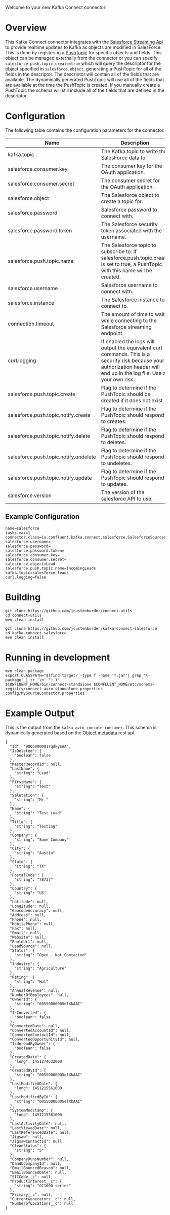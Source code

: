 Welcome to your new Kafka Connect connector!

# Overview

This Kafka Connect connector integrates with the [Salesforce Streaming Api](https://developer.salesforce.com/docs/atlas.en-us.api_streaming.meta/api_streaming/intro_stream.htm)
to provide realtime updates to Kafka as objects are modified in SalesForce. This is done by registering a [PushTopic](https://developer.salesforce.com/docs/atlas.en-us.api_streaming.meta/api_streaming/working_with_pushtopics.htm) 
for specific objects and fields. This object can be managed externally from the connector or you can specify `salesforce.push.topic.create=true` which will 
query the descriptor for the object specified in `salesforce.object`, generating a PushTopic for all of the fields in the descriptor. The descriptor will contain all of the fields that are available. The dynamically generated PushTopic
will use all of the fields that are available at the time the PushTopic is created. If you manually create a PushTopic the schema will still include all of the fields that are defined in the descriptor.

# Configuration

The following table contains the configuration parameters for the connector. 

| Name                                  | Description                                                                                                                                                                | Type     | Default | Valid Values                             | Importance |
|---------------------------------------|----------------------------------------------------------------------------------------------------------------------------------------------------------------------------|----------|---------|------------------------------------------|------------|
| kafka.topic                           | The Kafka topic to write the SalesForce data to.                                                                                                                           | string   |         |                                          | high       |
| salesforce.consumer.key               | The consumer key for the OAuth application.                                                                                                                                | string   |         |                                          | high       |
| salesforce.consumer.secret            | The consumer secret for the OAuth application.                                                                                                                             | password |         |                                          | high       |
| salesforce.object                     | The Salesforce object to create a topic for.                                                                                                                               | string   |         |                                          | high       |
| salesforce.password                   | Salesforce password to connect with.                                                                                                                                       | password |         |                                          | high       |
| salesforce.password.token             | The Salesforce security token associated with the username.                                                                                                                | password |         |                                          | high       |
| salesforce.push.topic.name            | The Salesforce topic to subscribe to. If salesforce.push.topic.create is set to true, a PushTopic with this name will be created.                                          | string   |         |                                          | high       |
| salesforce.username                   | Salesforce username to connect with.                                                                                                                                       | string   |         |                                          | high       |
| salesforce.instance                   | The Salesforce instance to connect to.                                                                                                                                     | string   | ""      |                                          | high       |
| connection.timeout                    | The amount of time to wait while connecting to the Salesforce streaming endpoint.                                                                                          | long     | 30000   |                                          | low        |
| curl.logging                          | If enabled the logs will output the equivalent curl commands. This is a security risk because your authorization header will end up in the log file. Use at your own risk. | boolean  | false   |                                          | low        |
| salesforce.push.topic.create          | Flag to determine if the PushTopic should be created if it does not exist.                                                                                                 | boolean  | true    |                                          | low        |
| salesforce.push.topic.notify.create   | Flag to determine if the PushTopic should respond to creates.                                                                                                              | boolean  | true    |                                          | low        |
| salesforce.push.topic.notify.delete   | Flag to determine if the PushTopic should respond to deletes.                                                                                                              | boolean  | true    |                                          | low        |
| salesforce.push.topic.notify.undelete | Flag to determine if the PushTopic should respond to undeletes.                                                                                                            | boolean  | true    |                                          | low        |
| salesforce.push.topic.notify.update   | Flag to determine if the PushTopic should respond to updates.                                                                                                              | boolean  | true    |                                          | low        |
| salesforce.version                    | The version of the salesforce API to use.                                                                                                                                  | string   | latest  | ValidPattern{pattern=^(latest|[\d\.]+)$} | low        |

## Example Configuration

```
name=salesforce
tasks.max=1
connector.class=io.confluent.kafka.connect.salesforce.SalesforceSourceConnector
salesforce.username=
salesforce.password=
salesforce.password.token=
salesforce.consumer.key=
salesforce.consumer.secret=
salesforce.object=Lead
salesforce.push.topic.name=IncomingLeads
kafka.topic=salesforce_leads
curl.logging=false
```

# Building

```
git clone https://github.com/jcustenborder/connect-utils
cd connect-utils
mvn clean install

git clone https://github.com/jcustenborder/kafka-connect-salesforce
cd kafka-connect-salesforce
mvn clean install
```

# Running in development

```
mvn clean package
export CLASSPATH="$(find target/ -type f -name '*.jar'| grep '\-package' | tr '\n' ':')"
$CONFLUENT_HOME/bin/connect-standalone $CONFLUENT_HOME/etc/schema-registry/connect-avro-standalone.properties config/MySourceConnector.properties
```

# Example Output

This is the output from the `kafka-avro-console-consumer`. This schema is dynamically generated based on the [Object metadata](https://developer.salesforce.com/docs/atlas.en-us.api_rest.meta/api_rest/dome_sobject_basic_info.htm) rest api.

```
{
  "Id": "00Q50000017qdkyEAA",
  "IsDeleted": {
    "boolean": false
  },
  "MasterRecordId": null,
  "LastName": {
    "string": "Lead"
  },
  "FirstName": {
    "string": "Test"
  },
  "Salutation": {
    "string": "Mr."
  },
  "Name": {
    "string": "Test Lead"
  },
  "Title": {
    "string": "Testing"
  },
  "Company": {
    "string": "Some Company"
  },
  "City": {
    "string": "Austin"
  },
  "State": {
    "string": "TX"
  },
  "PostalCode": {
    "string": "78737"
  },
  "Country": {
    "string": "US"
  },
  "Latitude": null,
  "Longitude": null,
  "GeocodeAccuracy": null,
  "Address": null,
  "Phone": null,
  "MobilePhone": null,
  "Fax": null,
  "Email": null,
  "Website": null,
  "PhotoUrl": null,
  "LeadSource": null,
  "Status": {
    "string": "Open - Not Contacted"
  },
  "Industry": {
    "string": "Agriculture"
  },
  "Rating": {
    "string": "Hot"
  },
  "AnnualRevenue": null,
  "NumberOfEmployees": null,
  "OwnerId": {
    "string": "00550000005elXkAAI"
  },
  "IsConverted": {
    "boolean": false
  },
  "ConvertedDate": null,
  "ConvertedAccountId": null,
  "ConvertedContactId": null,
  "ConvertedOpportunityId": null,
  "IsUnreadByOwner": {
    "boolean": false
  },
  "CreatedDate": {
    "long": 1451274632000
  },
  "CreatedById": {
    "string": "00550000005elXkAAI"
  },
  "LastModifiedDate": {
    "long": 1451215561000
  },
  "LastModifiedById": {
    "string": "00550000005elXkAAI"
  },
  "SystemModstamp": {
    "long": 1451215561000
  },
  "LastActivityDate": null,
  "LastViewedDate": null,
  "LastReferencedDate": null,
  "Jigsaw": null,
  "JigsawContactId": null,
  "CleanStatus": {
    "string": "5"
  },
  "CompanyDunsNumber": null,
  "DandbCompanyId": null,
  "EmailBouncedReason": null,
  "EmailBouncedDate": null,
  "SICCode__c": null,
  "ProductInterest__c": {
    "string": "GC1000 series"
  },
  "Primary__c": null,
  "CurrentGenerators__c": null,
  "NumberofLocations__c": null
}
```